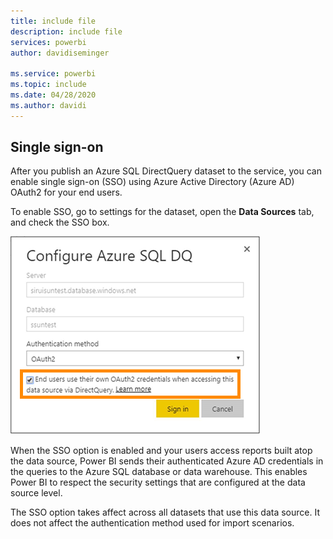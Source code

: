 ```yaml
---
title: include file
description: include file
services: powerbi
author: davidiseminger
 
ms.service: powerbi
ms.topic: include
ms.date: 04/28/2020
ms.author: davidi
---
```


## Single sign-on

After you publish an Azure SQL DirectQuery dataset to the service, you can enable single sign-on (SSO) using Azure Active Directory (Azure AD) OAuth2 for your end users.

To enable SSO, go to settings for the dataset, open the **Data Sources** tab, and check the SSO box.

![Configure Azure SQL DQ dialog box](media/direct-query-sso/sso-dialog.png)

When the SSO option is enabled and your users access reports built atop the data source, Power BI sends their authenticated Azure AD credentials in the queries to the Azure SQL database or data warehouse. This enables Power BI to respect the security settings that are configured at the data source level.

The SSO option takes affect across all datasets that use this data source. It does not affect the authentication method used for import scenarios.

